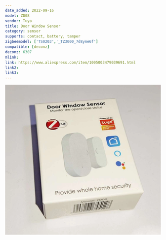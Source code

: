 ```yaml
---
date_added: 2022-09-16
model: ZD08
vendor: Tuya
title: Door Window Sensor
category: sensor
supports: contact, battery, tamper
zigbeemodel: ['TS0203','_TZ3000_7d8yme6f']
compatible: [deconz]
deconz: 6307
mlink: 
link: https://www.aliexpress.com/item/1005003479039691.html
link2: 
link3: 
---
```


![packaging](/assets/images/devices/Tuya_ZD08_box.webp)